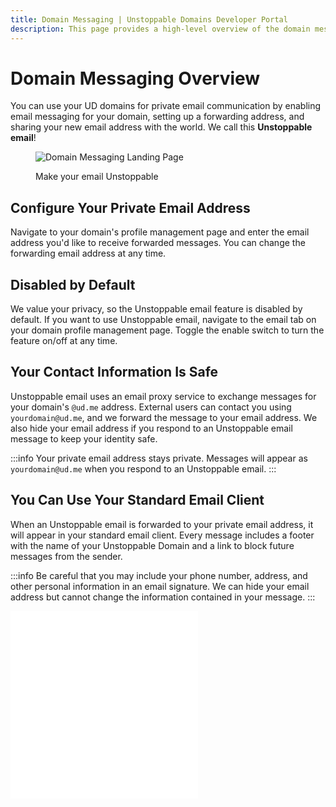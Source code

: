 ```yaml
---
title: Domain Messaging | Unstoppable Domains Developer Portal
description: This page provides a high-level overview of the domain messaging feature.
---
```


# Domain Messaging Overview

You can use your UD domains for private email communication by enabling email messaging for your domain, setting up a forwarding address, and sharing your new email address with the world. We call this **Unstoppable email**!

<figure>

![Domain Messaging Landing Page](/images/domain-messaging-landing-page.png)

<figcaption>Make your email Unstoppable</figcaption>
</figure>

## Configure Your Private Email Address

Navigate to your domain's profile management page and enter the email address you'd like to receive forwarded messages. You can
change the forwarding email address at any time.

## Disabled by Default

We value your privacy, so the Unstoppable email feature is disabled by default. If you want to use Unstoppable email, navigate
to the email tab on your domain profile management page. Toggle the enable switch to turn the feature on/off at any time.

## Your Contact Information Is Safe

Unstoppable email uses an email proxy service to exchange messages for your domain's `@ud.me` address. External users can contact you using `yourdomain@ud.me`, and we forward the message to your email address. We also hide your email address if you respond to an Unstoppable email message to keep your identity safe.

:::info
Your private email address stays private. Messages will appear as `yourdomain@ud.me` when you respond to an Unstoppable email.
:::

## You Can Use Your Standard Email Client

When an Unstoppable email is forwarded to your private email address, it will appear in your standard email client. Every message includes a footer with the name of your Unstoppable Domain and a link to block future messages from the sender.

:::info
Be careful that you may include your phone number, address, and other personal information in an email signature. We can hide your email address but cannot change the information contained in your message.
:::

<embed src="/snippets/_discord.md" />

<embed src="/snippets/_developer-survey-embed.md" />
